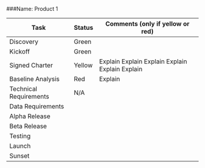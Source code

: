 ###Name: Product 1

Task | Status | Comments (only if yellow or red)
------------ | ------------- | -------------
Discovery | Green | 
Kickoff | Green | 
Signed Charter | Yellow | Explain Explain Explain Explain Explain Explain
Baseline Analysis | Red | Explain
Technical Requirements | N/A | 
Data Requirements | | 
Alpha Release ||
Beta Release ||
Testing ||
Launch ||
Sunset ||
